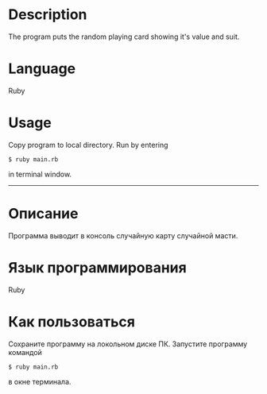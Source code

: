 # Description

  The program puts the random playing card showing it's value and suit.

# Language

  Ruby

# Usage

  Copy program to local directory. Run by entering
  ```
  $ ruby main.rb
  ```
 in terminal window.
_____________________________________________________________________________________
# Описание

  Программа выводит в консоль случайную карту случайной масти.

# Язык программирования

  Ruby

# Как пользоваться

  Сохраните программу на локольном диске ПК. Запустите программу командой
  ```
  $ ruby main.rb
  ```
   в окне терминала.
